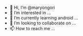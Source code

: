 - 👋 Hi, I’m @maryongori
- 👀 I’m interested in ...
- 🌱 I’m currently learning  android ...
- 💞️ I’m looking to collaborate on ...
- 📫 How to reach me ...

<!---
maryongori/maryongori is a ✨ special ✨ repository because its `README.md` (this file) appears on your GitHub profile.
You can click the Preview link to take a look at your changes.
--->
